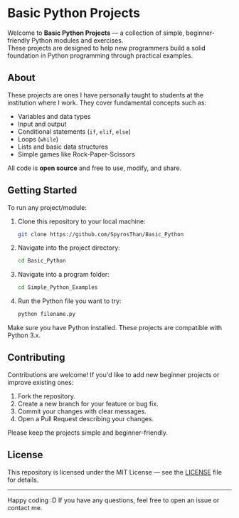 # Basic Python Projects

Welcome to **Basic Python Projects** — a collection of simple, beginner-friendly Python modules and exercises.  
These projects are designed to help new programmers build a solid foundation in Python programming through practical examples.

## About

These projects are ones I have personally taught to students at the institution where I work. They cover fundamental concepts such as:

- Variables and data types  
- Input and output  
- Conditional statements (`if`, `elif`, `else`)  
- Loops (`while`)  
- Lists and basic data structures  
- Simple games like Rock-Paper-Scissors  

All code is **open source** and free to use, modify, and share.

## Getting Started

To run any project/module:

1. Clone this repository to your local machine:
    ```bash
    git clone https://github.com/SpyrosThan/Basic_Python
    ```

2. Navigate into the project directory:
    ```bash
    cd Basic_Python
    ```

3. Navigate into a program folder:
    ```bash
    cd Simple_Python_Examples
    ```

4. Run the Python file you want to try:
    ```bash
    python filename.py
    ```

Make sure you have Python installed. These projects are compatible with Python 3.x.

## Contributing

Contributions are welcome! If you'd like to add new beginner projects or improve existing ones:

1. Fork the repository.  
2. Create a new branch for your feature or bug fix.  
3. Commit your changes with clear messages.  
4. Open a Pull Request describing your changes.

Please keep the projects simple and beginner-friendly.

## License

This repository is licensed under the MIT License — see the [LICENSE](LICENSE) file for details.

---

Happy coding :D
If you have any questions, feel free to open an issue or contact me.

